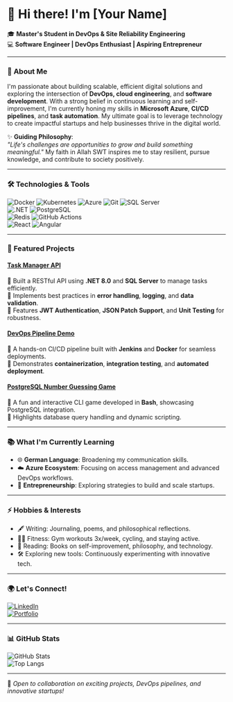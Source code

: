 # 👋 Hi there! I'm [Your Name]  

🎓 **Master's Student in DevOps & Site Reliability Engineering**  
💻 **Software Engineer | DevOps Enthusiast | Aspiring Entrepreneur**  

---

### 🚀 **About Me**

I'm passionate about building scalable, efficient digital solutions and exploring the intersection of **DevOps, cloud engineering**, and **software development**. With a strong belief in continuous learning and self-improvement, I'm currently honing my skills in **Microsoft Azure**, **CI/CD pipelines**, and **task automation**. My ultimate goal is to leverage technology to create impactful startups and help businesses thrive in the digital world.  

✨ **Guiding Philosophy**:  
_"Life's challenges are opportunities to grow and build something meaningful."_ My faith in Allah SWT inspires me to stay resilient, pursue knowledge, and contribute to society positively.

---

### 🛠️ **Technologies & Tools**  

![Docker](https://img.shields.io/badge/-Docker-2496ED?logo=docker&logoColor=white)
![Kubernetes](https://img.shields.io/badge/-Kubernetes-326CE5?logo=kubernetes&logoColor=white)
![Azure](https://img.shields.io/badge/-Azure-0078D4?logo=microsoft-azure&logoColor=white)
![Git](https://img.shields.io/badge/-Git-F05032?logo=git&logoColor=white)
![SQL Server](https://img.shields.io/badge/-SQL%20Server-CC2927?logo=microsoft-sql-server&logoColor=white)  
![.NET](https://img.shields.io/badge/-DotNET-512BD4?logo=.net&logoColor=white)
![PostgreSQL](https://img.shields.io/badge/-PostgreSQL-336791?logo=postgresql&logoColor=white)  
![Redis](https://img.shields.io/badge/-Redis-DC382D?logo=redis&logoColor=white)
![GitHub Actions](https://img.shields.io/badge/-GitHub%20Actions-2088FF?logo=github-actions&logoColor=white)  
![React](https://img.shields.io/badge/-React-61DAFB?logo=react&logoColor=white)
![Angular](https://img.shields.io/badge/-Angular-DD0031?logo=angular&logoColor=white)

---

### 🌟 **Featured Projects**

#### [Task Manager API](https://github.com/yourusername/task-manager-api)  
🔹 Built a RESTful API using **.NET 8.0** and **SQL Server** to manage tasks efficiently.  
🔹 Implements best practices in **error handling**, **logging**, and **data validation**.  
🔹 Features **JWT Authentication**, **JSON Patch Support**, and **Unit Testing** for robustness.  

#### [DevOps Pipeline Demo](https://github.com/yourusername/devops-pipeline)  
🔹 A hands-on CI/CD pipeline built with **Jenkins** and **Docker** for seamless deployments.  
🔹 Demonstrates **containerization**, **integration testing**, and **automated deployment**.  

#### [PostgreSQL Number Guessing Game](https://github.com/yourusername/number-guessing-game)  
🔹 A fun and interactive CLI game developed in **Bash**, showcasing PostgreSQL integration.  
🔹 Highlights database query handling and dynamic scripting.  

---

### 📚 **What I'm Currently Learning**  

- 🌐 **German Language**: Broadening my communication skills.  
- ☁️ **Azure Ecosystem**: Focusing on access management and advanced DevOps workflows.  
- 📖 **Entrepreneurship**: Exploring strategies to build and scale startups.

---

### ⚡ **Hobbies & Interests**

- 🖋️ Writing: Journaling, poems, and philosophical reflections.  
- 🏋️‍♂️ Fitness: Gym workouts 3x/week, cycling, and staying active.  
- 📖 Reading: Books on self-improvement, philosophy, and technology.  
- 🛠️ Exploring new tools: Continuously experimenting with innovative tech.  

---

### 🌍 **Let's Connect!**

[![LinkedIn](https://img.shields.io/badge/-LinkedIn-0077B5?logo=linkedin&logoColor=white)](https://linkedin.com/in/yourusername)  
[![Portfolio](https://img.shields.io/badge/-Portfolio-black?logo=google-chrome&logoColor=white)](https://yourportfolio.com)  

---

### 📊 **GitHub Stats**  
![GitHub Stats](https://github-readme-stats.vercel.app/api?username=yourusername&show_icons=true&theme=radical)  
![Top Langs](https://github-readme-stats.vercel.app/api/top-langs/?username=yourusername&layout=compact&theme=radical)

---

🤝 _Open to collaboration on exciting projects, DevOps pipelines, and innovative startups!_
